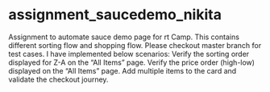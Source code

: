 # assignment_saucedemo_nikita
Assignment to automate sauce demo page for rt Camp. This contains different sorting flow and shopping flow.
Please checkout master branch for test cases.
I have implemented below scenarios:
Verify the sorting order displayed for Z-A on the “All Items” page.
Verify the price order (high-low) displayed on the “All Items” page.
Add multiple items to the card and validate the checkout journey.
